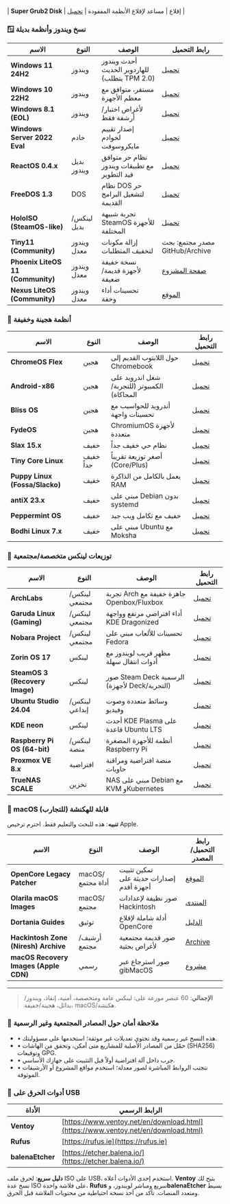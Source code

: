 # 

| **Super Grub2 Disk** | إقلاع | مساعد لإقلاع الأنظمة المفقودة | [تحميل](https://www.supergrubdisk.org/super-grub2-disk/) |

### 🪟 نسخ ويندوز وأنظمة بديلة

| الاسم | النوع | الوصف | رابط التحميل |
|------|------|--------|---------------|
| **Windows 11 24H2** | ويندوز | أحدث ويندوز للهاردوير الحديث (يتطلب TPM 2.0) | [تحميل](https://www.microsoft.com/software-download/windows11) |
| **Windows 10 22H2** | ويندوز | مستقر، متوافق مع معظم الأجهزة | [تحميل](https://www.microsoft.com/software-download/windows10) |
| **Windows 8.1 (EOL)** | ويندوز | لأغراض اختبار/أرشفة فقط | [تحميل](https://archive.org/search?query=Windows%208.1%20ISO) |
| **Windows Server 2022 Eval** | خادم | إصدار تقييم لخوادم مايكروسوفت | [تحميل](https://www.microsoft.com/evalcenter/download-windows-server-2022) |
| **ReactOS 0.4.x** | بديل ويندوز | نظام حر متوافق مع تطبيقات ويندوز قيد التطوير | [تحميل](https://reactos.org/download/) |
| **FreeDOS 1.3** | DOS | نظام DOS حر لتشغيل البرامج القديمة | [تحميل](https://www.freedos.org/download/) |
| **HoloISO (SteamOS-like)** | لينكس/بديل | تجربة شبيهة SteamOS للأجهزة المختلفة | [تحميل](https://github.com/SteamDeckHomebrew/holoiso) |
| **Tiny11 (Community)** | ويندوز معدل | إزالة مكونات لتخفيف المتطلبات | مصدر مجتمع: بحث GitHub/Archive |
| **Phoenix LiteOS 11 (Community)** | ويندوز معدل | نسخة خفيفة لأجهزة قديمة/ضعيفة | [صفحة المشروع](https://phoenixliteos.com/) |
| **Nexus LiteOS (Community)** | ويندوز معدل | تحسينات أداء وخفة | [الموقع](https://nexusliteos.com/) |

### 💠 أنظمة هجينة وخفيفة

| الاسم | النوع | الوصف | رابط التحميل |
|------|------|--------|---------------|
| **ChromeOS Flex** | هجين | حول اللابتوب القديم إلى Chromebook | [تحميل](https://chromeenterprise.google/os/chromeosflex/) |
| **Android-x86** | هجين | شغل اندرويد على الكمبيوتر (للتجربة/المحاكاة) | [تحميل](https://www.android-x86.org/download) |
| **Bliss OS** | هجين | أندرويد للحواسيب مع تحسينات واجهة | [تحميل](https://blissos.org/downloads/) |
| **FydeOS** | هجين | ChromiumOS لأجهزة متعددة | [تحميل](https://fydeos.io/download) |
| **Slax 15.x** | خفيف | نظام حي خفيف جداً | [تحميل](https://www.slax.org/#download) |
| **Tiny Core Linux** | خفيف جداً | أصغر توزيعة تقريباً (Core/Plus) | [تحميل](https://tinycorelinux.net/downloads.html) |
| **Puppy Linux (Fossa/Slacko)** | خفيف | يعمل بالكامل من الذاكرة RAM | [تحميل](https://puppylinux.com/download.html) |
| **antiX 23.x** | خفيف | مبني على Debian بدون systemd | [تحميل](https://antixlinux.com/download/) |
| **Peppermint OS** | خفيف | خفيف مع تكامل ويب جيد | [تحميل](https://peppermintos.com/download/) |
| **Bodhi Linux 7.x** | خفيف | مبني على Ubuntu مع Moksha | [تحميل](https://www.bodhilinux.com/download/) |

### 🎯 توزيعات لينكس متخصصة/مجتمعية

| الاسم | النوع | الوصف | رابط التحميل |
|------|------|--------|---------------|
| **ArchLabs** | لينكس/مجتمعي | تجربة Arch جاهزة خفيفة مع Openbox/Fluxbox | [تحميل](https://archlabslinux.com/) |
| **Garuda Linux (Gaming)** | لينكس/مجتمعي | أداء افتراضي مرتفع وواجهة KDE Dragonized | [تحميل](https://garudalinux.org/downloads.html) |
| **Nobara Project** | لينكس/مجتمعي | تحسينات للألعاب مبني على Fedora | [تحميل](https://nobaraproject.org/download/) |
| **Zorin OS 17** | لينكس | مظهر قريب لويندوز مع أدوات انتقال سهلة | [تحميل](https://zorin.com/os/download/) |
| **SteamOS 3 (Recovery Image)** | لينكس | صور Steam Deck الرسمية (لأجهزة Deck/التجربة) | [تحميل](https://help.steampowered.com/en/faqs/view/1B71-EDF2-EB6D-2BB3) |
| **Ubuntu Studio 24.04** | لينكس/إبداعي | وسائط متعددة وصوت وفيديو | [تحميل](https://ubuntustudio.org/download/) |
| **KDE neon** | لينكس | أحدث KDE Plasma على قاعدة Ubuntu LTS | [تحميل](https://neon.kde.org/download) |
| **Raspberry Pi OS (64-bit)** | لينكس/منصة | أنظمة للأجهزة المصغرة Raspberry Pi | [تحميل](https://www.raspberrypi.com/software/operating-systems/) |
| **Proxmox VE 8.x** | افتراضية | منصة افتراضية ومراقبة حاويات | [تحميل](https://www.proxmox.com/en/downloads) |
| **TrueNAS SCALE** | تخزين | NAS مبني على Debian مع KVM وKubernetes | [تحميل](https://www.truenas.com/download-truenas-scale/) |

### 🍏 macOS قابلة للهكنشة (للتجارب)
**تنبيه**: هذه للبحث والتعليم فقط. احترم ترخيص Apple.

| الاسم | النوع | الوصف | رابط التحميل/المصدر |
|------|------|--------|---------------|
| **OpenCore Legacy Patcher** | macOS/أداة مجتمع | تمكين تثبيت إصدارات حديثة على أجهزة أقدم | [الموقع](https://dortania.github.io/OpenCore-Legacy-Patcher/) |
| **Olarila macOS Images** | macOS/مجتمع | صور نظيفة لإعدادات Hackintosh | [المنتدى](https://www.olarila.com/forum/) |
| **Dortania Guides** | توثيق | أدلة شاملة لإقلاع OpenCore | [الدليل](https://dortania.github.io/OpenCore-Install-Guide/) |
| **Hackintosh Zone (Niresh) Archive** | أرشيف/مجتمع | صور قديمة مجتمعية لأغراض بحثية | [Archive](https://archive.org/search?query=Niresh%20Hackintosh) |
| **macOS Recovery Images (Apple CDN)** | رسمي | صور استرجاع عبر gibMacOS | [مشروع](https://github.com/corpnewt/gibMacOS) |

---

> **الإجمالي**: 60 عنصر موزعة على: لينكس عامة ومتخصصة، أمنية، إنقاذ، ويندوز/بدائل، هجينة/خفيفة، macOS/هكنشة.

### 🚧 ملاحظة أمان حول المصادر المجتمعية وغير الرسمية

- • هذه النسخ غير رسمية وقد تحتوي تعديلات غير موثقة؛ استخدمها على مسؤوليتك.
- • حمّل من المصادر الأصلية للمشاريع متى أمكن، وتحقق من الهاشات (SHA256) وتوقيعات GPG.
- • جرب داخل آلة افتراضية أولاً قبل التثبيت على جهازك الأساسي.
- • نتجنب الروابط المباشرة لصور معدلة؛ استخدم مواقع المشروع أو الأرشيفات الموثوقة.

### 💽 أدوات الحرق على USB

| الأداة | الرابط الرسمي |
|--------|----------------|
| **Ventoy** | [https://www.ventoy.net/en/download.html](https://www.ventoy.net/en/download.html) |
| **Rufus** | [https://rufus.ie](https://rufus.ie) |
| **balenaEtcher** | [https://etcher.balena.io/](https://etcher.balena.io/) |

**دليل سريع**: لحرق ملف ISO على USB، استخدم إحدى الأدوات أعلاه. **Ventoy** يتيح لك نسخ عدة ISO على فلاشة واحدة، **Rufus** سريع ومباشر لويندوز، و**balenaEtcher** بسيط ومتعدد المنصات. تأكد من أخذ نسخة احتياطية من محتويات الفلاشة قبل الحرق.
